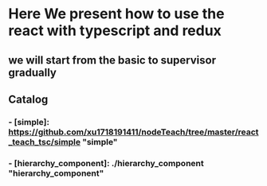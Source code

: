 # Here We present how to use the react with typescript and redux
## we will start from the basic to supervisor gradually

## Catalog
### - [simple]: https://github.com/xu1718191411/nodeTeach/tree/master/react_teach_tsc/simple     "simple"
### - [hierarchy_component]: ./hierarchy_component       "hierarchy_component"